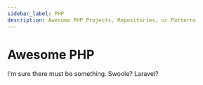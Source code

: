```yaml
---
sidebar_label: PHP
description: Awesome PHP Projects, Repositories, or Patterns
---
```


# Awesome PHP

I'm sure there must be something. Swoole? Laravel? 